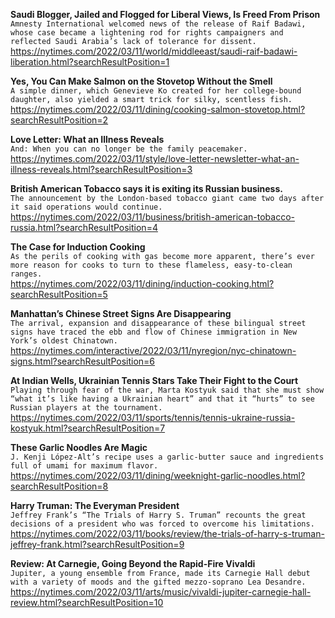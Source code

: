 **Saudi Blogger, Jailed and Flogged for Liberal Views, Is Freed From Prison**\
`Amnesty International welcomed news of the release of Raif Badawi, whose case became a lightening rod for rights campaigners and reflected Saudi Arabia’s lack of tolerance for dissent.`\
https://nytimes.com/2022/03/11/world/middleeast/saudi-raif-badawi-liberation.html?searchResultPosition=1

**Yes, You Can Make Salmon on the Stovetop Without the Smell**\
`A simple dinner, which Genevieve Ko created for her college-bound daughter, also yielded a smart trick for silky, scentless fish.`\
https://nytimes.com/2022/03/11/dining/cooking-salmon-stovetop.html?searchResultPosition=2

**Love Letter: What an Illness Reveals**\
`And: When you can no longer be the family peacemaker.`\
https://nytimes.com/2022/03/11/style/love-letter-newsletter-what-an-illness-reveals.html?searchResultPosition=3

**British American Tobacco says it is exiting its Russian business.**\
`The announcement by the London-based tobacco giant came two days after it said operations would continue.`\
https://nytimes.com/2022/03/11/business/british-american-tobacco-russia.html?searchResultPosition=4

**The Case for Induction Cooking**\
`As the perils of cooking with gas become more apparent, there’s ever more reason for cooks to turn to these flameless, easy-to-clean ranges.`\
https://nytimes.com/2022/03/11/dining/induction-cooking.html?searchResultPosition=5

**Manhattan’s Chinese Street Signs Are Disappearing**\
`The arrival, expansion and disappearance of these bilingual street signs have traced the ebb and flow of Chinese immigration in New York’s oldest Chinatown.`\
https://nytimes.com/interactive/2022/03/11/nyregion/nyc-chinatown-signs.html?searchResultPosition=6

**At Indian Wells, Ukrainian Tennis Stars Take Their Fight to the Court**\
`Playing through fear of the war, Marta Kostyuk said that she must show “what it’s like having a Ukrainian heart” and that it “hurts” to see Russian players at the tournament.`\
https://nytimes.com/2022/03/11/sports/tennis/tennis-ukraine-russia-kostyuk.html?searchResultPosition=7

**These Garlic Noodles Are Magic**\
`J. Kenji López-Alt’s recipe uses a garlic-butter sauce and ingredients full of umami for maximum flavor.`\
https://nytimes.com/2022/03/11/dining/weeknight-garlic-noodles.html?searchResultPosition=8

**Harry Truman: The Everyman President**\
`Jeffrey Frank’s “The Trials of Harry S. Truman” recounts the great decisions of a president who was forced to overcome his limitations.`\
https://nytimes.com/2022/03/11/books/review/the-trials-of-harry-s-truman-jeffrey-frank.html?searchResultPosition=9

**Review: At Carnegie, Going Beyond the Rapid-Fire Vivaldi**\
`Jupiter, a young ensemble from France, made its Carnegie Hall debut with a variety of moods and the gifted mezzo-soprano Lea Desandre.`\
https://nytimes.com/2022/03/11/arts/music/vivaldi-jupiter-carnegie-hall-review.html?searchResultPosition=10

